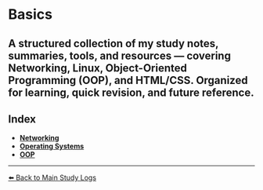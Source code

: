 # Basics
  A structured collection of my study notes, summaries, tools, and resources — covering Networking, Linux, Object-Oriented Programming (OOP), and HTML/CSS. Organized for learning, quick revision, and future reference.
---

  ## Index
- [**Networking**](./Networking)
- [**Operating Systems**](./Operating_Systems)
- [**OOP**](./OOP)


---
[⬅️ Back to Main Study Logs](../)
